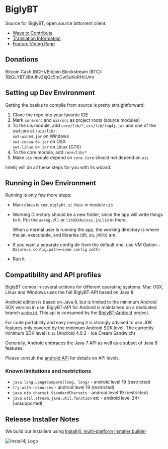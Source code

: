 # BiglyBT

Source for BiglyBT, open source bittorrent client.

* [Ways to Contribute](CONTRIBUTING.md)
* [Translation Information](TRANSLATE.md)
* [Feature Voting Page](https://vote.biglybt.com)

## Donations
Bitcoin Cash (BCH)/Bitcoin Blockstream (BTC): 1BiGLYBT38ttJhvZkjGc5mCw5uKoRHcUmr

## Setting up Dev Environment

Getting the basics to compile from source is pretty straightforward:

1. Clone the repo into your favorite IDE
1. Mark `core/src` and `uis/src` as project roots (source modules)
1. To the uis module, add `core/lib/*`, `uis/lib/log4j.jar` and one of the swt.jars at `/uis/lib/`:<br>
  `swt-win64.jar` on Windows<br>
  `swt-cocoa-64.jar` on OSX<br>
  `swt-linux-64.jar` on Linux (GTK)
1. To the core module, add `core/lib/*`
1. Make `uis` module depend on `core`.  `Core` should not depend on `uis`

Intellij will do all these steps for you with its wizard.

## Running in Dev Environment

Running is only few more steps:

* Main class is `com.biglybt.ui.Main` in module `uis`
* Working Directory should be a new folder, since the app will write things to it. Put the `aereg.dll` or `libOSXAccess.jnilib` in there.
  
  When a normal user is running the app, the working directory is where the jar, executable, and libraries (dll, so, jnilib) are.
* If you want a separate config dir from the default one, use VM Option `-Dazureus.config.path=<some config path>`
* Run it


## Compatibility and API profiles

BiglyBT comes in several editions for different operating systems. 
Mac OSX, Linux and Windows uses the full BiglyBT-API based on Java 8.

Android edition is based on Java 8, but is limited to the minimum Android SDK version in use.
BiglyBT-API for Android is maintained on a dedicated branch [`android`](https://github.com/BiglySoftware/BiglyBT/tree/android).
This api is consumed by the [BiglyBT-Android](https://github.com/BiglySoftware/BiglyBT-Android) project.

For code portability and easy merging it is strongly advised to use JDK features only
covered by the minimum Android SDK level. 
The currently minimum SDK level is `15` (Android 4.0.3 - Ice Cream Sandwich)

Generally, Android embraces the Java 7 API as well as a subset of Java 8 features.

Please consult the [android API](https://developer.android.com/reference/packages) for details on API levels.


### Known limitations and restrictions

 * `java.lang.Long#compare(long, long)` - android level 19 (restricted)
 * `try-with-resources` - android level 19 (restricted)
 * `java.nio.charset.StandardCharsets` - android level 19 (restricted)
 * `java.util.stream`, `java.util.function` etc - android level 24+ (unsupported)


## Release Installer Notes

We build our installers using [Install4j, multi-platform installer builder](https://www.ej-technologies.com/products/install4j/overview.html)

![Install4j Logo](https://www.ej-technologies.com/images/product_banners/install4j_large.png)
